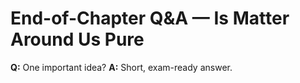 # End-of-Chapter Q&A — Is Matter Around Us Pure

**Q:** One important idea?
**A:** Short, exam-ready answer.
